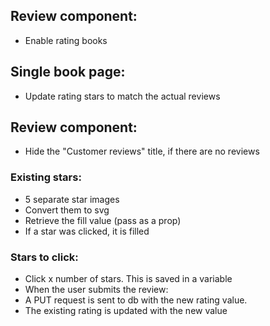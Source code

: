 ## Review component:

- Enable rating books

## Single book page:

- Update rating stars to match the actual reviews

## Review component:

- Hide the "Customer reviews" title, if there are no reviews

### Existing stars:

- 5 separate star images
- Convert them to svg
- Retrieve the fill value (pass as a prop)
- If a star was clicked, it is filled

### Stars to click:

- Click x number of stars. This is saved in a variable
- When the user submits the review:
- A PUT request is sent to db with the new rating value.
- The existing rating is updated with the new value
